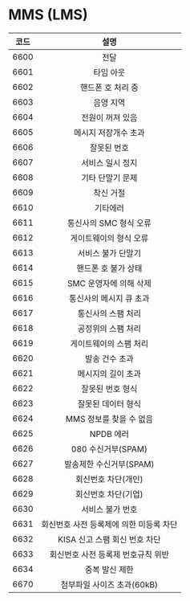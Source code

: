 # MMS (LMS)

|  코드  |           설명           |
| :--: | :--------------------: |
| 6600 |           전달           |
| 6601 |          타임 아웃         |
| 6602 |       핸드폰 호 처리 중       |
| 6603 |          음영 지역         |
| 6604 |        전원이 꺼져 있음       |
| 6605 |       메시지 저장개수 초과      |
| 6606 |         잘못된 번호         |
| 6607 |        서비스 일시 정지       |
| 6608 |        기타 단말기 문제       |
| 6609 |          착신 거절         |
| 6610 |          기타에러          |
| 6611 |     통신사의 SMC 형식 오류     |
| 6612 |      게이트웨이의 형식 오류      |
| 6613 |       서비스 불가 단말기       |
| 6614 |       핸드폰 호 불가 상태      |
| 6615 |     SMC 운영자에 의해 삭제     |
| 6616 |      통신사의 메시지 큐 초과     |
| 6617 |       통신사의 스팸 처리       |
| 6618 |       공정위의 스팸 처리       |
| 6619 |      게이트웨이의 스팸 처리      |
| 6620 |        발송 건수 초과        |
| 6621 |       메시지의 길이 초과       |
| 6622 |        잘못된 번호 형식       |
| 6623 |       잘못된 데이터 형식       |
| 6624 |     MMS 정보를 찾을 수 없음    |
| 6625 |         NPDB 에러        |
| 6626 |     080 수신거부(SPAM)     |
| 6627 |     발송제한 수신거부(SPAM)    |
| 6628 |       회신번호 차단(개인)      |
| 6629 |       회신번호 차단(기업)      |
| 6630 |        서비스 불가 번호       |
| 6631 | 회신번호 사전 등록제에 의한 미등록 차단 |
| 6632 |   KISA 신고 스팸 회신 번호 차단  |
| 6633 |   회신번호 사전 등록제 번호규칙 위반  |
| 6634 |        중복 발신 제한        |
| 6670 |    첨부파일 사이즈 초과(60kB)   |
